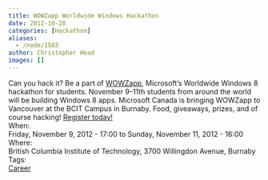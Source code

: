 ```yaml
---
title: WOWZapp Worldwide Windows Hackathon
date: 2012-10-28
categories: [Hackathon]
aliases:
  - /node/1503
author: Christopher Head
images: []
---
```


<div class="field field-name-body field-type-text-with-summary field-label-hidden"><div class="field-items"><div class="field-item even">Can you hack it? Be a part of <a href="https://blogs.msdn.com/b/cdnstudents/archive/2012/10/23/canada-join-the-worldwide-wowzapp-hackathon-november-9-11th.aspx">WOWZapp</a>, Microsoft&#x2019;s Worldwide Windows 8 hackathon for students. November 9&#x2013;11th students from around the world will be building Windows 8 apps. Microsoft Canada is bringing WOWZapp to Vancouver at the BCIT Campus in Burnaby. Food, giveaways, prizes, and of course hacking! <a href="https://www.microsoft.com/student/en-us/wowzapp/eventpage.aspx?drop=85WT.mc_id=club">Register today!</a></div></div></div><div class="field field-name-field-dates field-type-datetime field-label-above"><div class="field-label">When:&#xA0;</div><div class="field-items"><div class="field-item even"><span class="date-display-range"><span class="date-display-start">Friday, November 9, 2012 - 17:00</span> to <span class="date-display-end">Sunday, November 11, 2012 - 16:00</span></span></div></div></div><div class="field field-name-field-location field-type-text field-label-above"><div class="field-label">Where:&#xA0;</div><div class="field-items"><div class="field-item even">British Columbia Institute of Technology, 3700 Willingdon Avenue, Burnaby</div></div></div>    <footer>
    <div class="field field-name-field-tags field-type-taxonomy-term-reference field-label-above"><div class="field-label">Tags:&#xA0;</div><div class="field-items"><div class="field-item even"><a href="/career">Career</a></div></div></div>      </footer>

